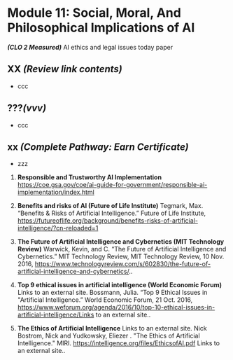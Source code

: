# **Module 11: Social, Moral, And Philosophical Implications of AI**
***(CLO 2 Measured)*** AI ethics and legal issues today paper

## XX *(Review link contents)*
* ccc


## ???*(vvv)*
* ccc

## xx *(Complete Pathway: Earn Certificate)*
 * zzz

1.	**Responsible and Trustworthy AI Implementation** https://coe.gsa.gov/coe/ai-guide-for-government/responsible-ai-implementation/index.html 
1.	**Benefits and risks of AI (Future of Life Institute)**  Tegmark, Max. “Benefits & Risks of Artificial Intelligence.” Future of Life Institute, https://futureoflife.org/background/benefits-risks-of-artificial-intelligence/?cn-reloaded=1

1.	**The Future of Artificial Intelligence and Cybernetics (MIT Technology Review)** Warwick, Kevin, and C. “The Future of Artificial Intelligence and Cybernetics.” MIT Technology Review, MIT Technology Review, 10 Nov. 2016, https://www.technologyreview.com/s/602830/the-future-of-artificial-intelligence-and-cybernetics/.. 

1.	**Top 9 ethical issues in artificial intelligence (World Economic Forum)** Links to an external site. Bossmann, Julia. “Top 9 Ethical Issues in "Artificial Intelligence.” World Economic Forum, 21 Oct. 2016, https://www.weforum.org/agenda/2016/10/top-10-ethical-issues-in-artificial-intelligence/Links to an external site.. 
1.	**The Ethics of Artificial Intelligence** Links to an external site.
Nick Bostrom, Nick and Yudkowsky,  Eliezer .  "The Ethics of Artificial Intelligence." MIRI. https://intelligence.org/files/EthicsofAI.pdf Links to an external site.. 

